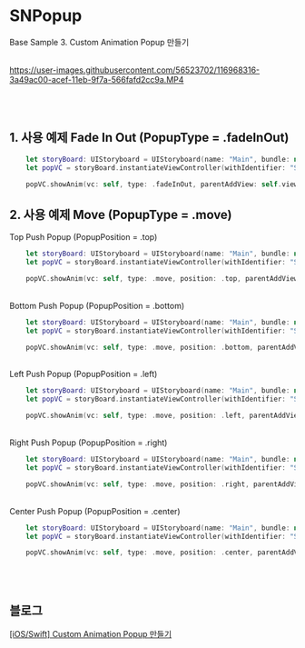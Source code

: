 # SNPopup
Base Sample 3. Custom Animation Popup 만들기
<br><br>


https://user-images.githubusercontent.com/56523702/116968316-3a49ac00-acef-11eb-9f7a-566fafd2cc9a.MP4


<br><br>
## 1. 사용 예제 Fade In Out (PopupType = .fadeInOut)

```swift
    let storyBoard: UIStoryboard = UIStoryboard(name: "Main", bundle: nil)
    let popVC = storyBoard.instantiateViewController(withIdentifier: "SNPopVC") as! SNPopVC

    popVC.showAnim(vc: self, type: .fadeInOut, parentAddView: self.view) { }
```

## 2. 사용 예제 Move (PopupType = .move)

Top Push Popup (PopupPosition = .top)<br>

```swift
    let storyBoard: UIStoryboard = UIStoryboard(name: "Main", bundle: nil)
    let popVC = storyBoard.instantiateViewController(withIdentifier: "SNPopVC") as! SNPopVC

    popVC.showAnim(vc: self, type: .move, position: .top, parentAddView: self.view) { }
```
<br>
Bottom Push Popup (PopupPosition = .bottom)<br>

```swift
    let storyBoard: UIStoryboard = UIStoryboard(name: "Main", bundle: nil)
    let popVC = storyBoard.instantiateViewController(withIdentifier: "SNPopVC") as! SNPopVC

    popVC.showAnim(vc: self, type: .move, position: .bottom, parentAddView: self.view) { }
```
<br>
Left Push Popup (PopupPosition = .left)<br>

```swift
    let storyBoard: UIStoryboard = UIStoryboard(name: "Main", bundle: nil)
    let popVC = storyBoard.instantiateViewController(withIdentifier: "SNPopVC") as! SNPopVC

    popVC.showAnim(vc: self, type: .move, position: .left, parentAddView: self.view) { }
```
<br>
Right Push Popup (PopupPosition = .right)<br>

```swift
    let storyBoard: UIStoryboard = UIStoryboard(name: "Main", bundle: nil)
    let popVC = storyBoard.instantiateViewController(withIdentifier: "SNPopVC") as! SNPopVC

    popVC.showAnim(vc: self, type: .move, position: .right, parentAddView: self.view) { }
```
<br>
Center Push Popup (PopupPosition = .center)<br>

```swift
    let storyBoard: UIStoryboard = UIStoryboard(name: "Main", bundle: nil)
    let popVC = storyBoard.instantiateViewController(withIdentifier: "SNPopVC") as! SNPopVC

    popVC.showAnim(vc: self, type: .move, position: .center, parentAddView: self.view) { }
```
<br><br>

## 블로그
[[iOS/Swift] Custom Animation Popup 만들기](https://sunidev.github.io/ios/make-custom-animation-popup/)


